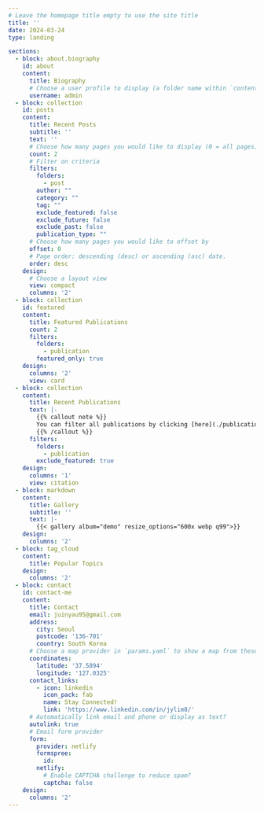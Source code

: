 ```yaml
---
# Leave the homepage title empty to use the site title
title: ''
date: 2024-03-24
type: landing

sections:
  - block: about.biography
    id: about
    content:
      title: Biography
      # Choose a user profile to display (a folder name within `content/authors/`)
      username: admin
  - block: collection
    id: posts
    content:
      title: Recent Posts
      subtitle: ''
      text: ''
      # Choose how many pages you would like to display (0 = all pages)
      count: 2
      # Filter on criteria
      filters:
        folders:
          - post
        author: ""
        category: ""
        tag: ""
        exclude_featured: false
        exclude_future: false
        exclude_past: false
        publication_type: ""
      # Choose how many pages you would like to offset by
      offset: 0
      # Page order: descending (desc) or ascending (asc) date.
      order: desc
    design:
      # Choose a layout view
      view: compact
      columns: '2'
  - block: collection
    id: featured
    content:
      title: Featured Publications
      count: 2
      filters:
        folders:
          - publication
        featured_only: true
    design:
      columns: '2'
      view: card
  - block: collection
    content:
      title: Recent Publications
      text: |-
        {{% callout note %}}
        You can filter all publications by clicking [here](./publication/).
        {{% /callout %}}
      filters:
        folders:
          - publication
        exclude_featured: true
    design:
      columns: '1'
      view: citation
  - block: markdown
    content:
      title: Gallery
      subtitle: ''
      text: |-
        {{< gallery album="demo" resize_options="600x webp q99">}}
    design:
      columns: '2'
  - block: tag_cloud
    content:
      title: Popular Topics
    design:
      columns: '2'
  - block: contact
    id: contact-me
    content:
      title: Contact
      email: juinyau95@gmail.com
      address:
        city: Seoul
        postcode: '136-701'
        country: South Korea
      # Choose a map provider in `params.yaml` to show a map from these coordinates
      coordinates:
        latitude: '37.5894'
        longitude: '127.0325'  
      contact_links:
        - icon: linkedin
          icon_pack: fab
          name: Stay Connected!
          link: 'https://www.linkedin.com/in/jylim8/'
      # Automatically link email and phone or display as text?
      autolink: true
      # Email form provider
      form:
        provider: netlify
        formspree:
          id:
        netlify:
          # Enable CAPTCHA challenge to reduce spam?
          captcha: false
    design:
      columns: '2'
---
```

